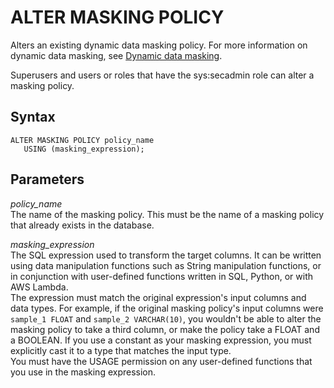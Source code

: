 # ALTER MASKING POLICY<a name="r_ALTER_MASKING_POLICY"></a>

Alters an existing dynamic data masking policy\. For more information on dynamic data masking, see [Dynamic data masking](t_ddm.md)\.

Superusers and users or roles that have the sys:secadmin role can alter a masking policy\.

## Syntax<a name="r_ALTER_MASKING_POLICY-synopsis"></a>

```
ALTER MASKING POLICY policy_name 
   USING (masking_expression);
```

## Parameters<a name="r_ALTER_MASKING_POLICY-parameters"></a>

*policy\_name*   
 The name of the masking policy\. This must be the name of a masking policy that already exists in the database\. 

*masking\_expression*  
The SQL expression used to transform the target columns\. It can be written using data manipulation functions such as String manipulation functions, or in conjunction with user\-defined functions written in SQL, Python, or with AWS Lambda\.   
 The expression must match the original expression's input columns and data types\. For example, if the original masking policy's input columns were `sample_1 FLOAT` and `sample_2 VARCHAR(10)`, you wouldn't be able to alter the masking policy to take a third column, or make the policy take a FLOAT and a BOOLEAN\. If you use a constant as your masking expression, you must explicitly cast it to a type that matches the input type\.  
 You must have the USAGE permission on any user\-defined functions that you use in the masking expression\. 